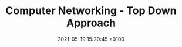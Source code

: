 ---
layout: post
title:  "Computer Networking - Top Down Approach"
date:   2021-05-19 15:20:45 +0100
categories: networking learning ossu 
---